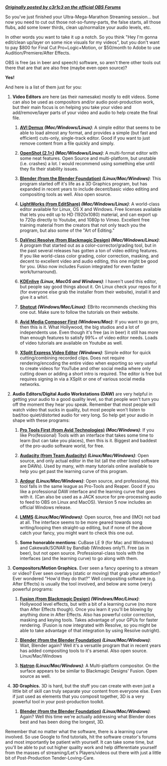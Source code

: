 **[_Originally posted by c3r1c3 on the official OBS Forums_](https://obsproject.com/forum/resources/post-production-tools-you-can-use.234/)**

So you've just finished your Ultra-Mega-Marathon Streaming session... but now you need to cut out those not-so-funny-parts, the false starts, all those flubs, add some lower thirds, clean up/normalize your audio levels, etc.

In other words you want to take it up a notch. So you think "Hey I'm gonna edit/clean up/layer on some nice visuals for my videos", but you don't want to pay $800 for Final Cut Pro+Logic+Motion, or $50/month to Adobe to use Audition/Premiere/After Effects.

OBS is free (as in beer and speech) software, so aren't there other tools out there that are that are also free (maybe even open source)?

**Yes!**

And here is a list of them just for you:

1. **Video Editors** are here (as their namesake) mostly to edit videos. Some can also be used as compositors and/or audio post-production work, but their main focus is on helping you take your video and add/remove/layer parts of your video and audio to help create the final file.

    1. **[AVI Demux](http://fixounet.free.fr/avidemux/) _(Mac/Windows/Linux)_**: A simple editor that seems to be able to load almost any format, and provides a simple (but fast and efficient) cuts-only, single-track editor. Good if you want to just remove content from a file quickly and simply.

    2. **[OpenShot (2.1+)](http://www.openshot.org/) _(Mac/Windows/Linux)_**: A multi-format editor with some neat features. Open Source and multi-platform, but unstable (i.e. crashes) a lot. I would recommend using something else until they fix their stability issues.

    3. **[Blender (from the Blender Foundation)](https://www.blender.org/) _(Linux/Mac/Windows)_**: This program started off it's life as a 3D Graphics program, but has expanded in recent years to include decent/basic video editing and compositing tools as well. Also open source.

    4. **[LightWorks (from EditShare)](https://www.lwks.com/) _(Mac/Windows/Linux)_**: A world-class editor available for Linux, OS X and Windows. Free licenses available that lets you edit up to HD (1920x1080) material, and can export up to 720p directly to Youtube, and 1080p to Vimeo. Excellent free training material from the creators that not only teach you the program, but also some of the "Art of Editing."

    5. **[DaVinci Resolve (from Blackmagic Design)](https://www.blackmagicdesign.com/products/davinciresolve/) _(Mac/Windows/Linux)_**: A program that started out as a color-corrector/grading tool, but in the past several releases has gotten a ton of video editing features. If you like world-class color grading, color correction, masking, and decent to excellent video and audio editing, this one might be good for you. (Also now includes Fusion integrated for even faster work/turnaround).

    6. **[KDEnlive](https://kdenlive.org/) _(Linux, MacOS and Windows)_**: I haven't used this editor, but people say good things about it. On Linux check your repos for it (for everyone else grab the installer from their website), install it and give it a whirl.

    7. **[Shotcut](https://www.shotcutapp.com/) _(Windows/Mac/Linux)_**: EBrito recommends checking this one out. Make sure to follow the tutorials on their website.

    8. **[Avid Media Composer First](http://www.avid.com) _(Windows/Mac)_**:  If you want to go pro, then this is it. What Hollywood, the big studios and a lot of independents use. Even though it's free (as in beer) it still has more than enough features to satisfy 99%+ of video editor needs. Loads of video tutorials are available on Youtube as well.

    9. **[XSplit Express Video Editor](https://www.xsplit.com/video-editor) _(Windows)_**: Simple editor for quick cutting/combining recorded clips. Does not require rendering/encoding the entire video when exporting so very useful to create videos for YouTube and other social media where only cutting down or adding a short intro is required. The editor is free but requires signing in via a XSplit or one of various social media networks.

2. **Audio Editors/Digital Audio Workstations (DAW)** are very helpful in getting your audio to a good quality level, so that people won't turn you off the moment they hear you speak. Remember that most people will watch video that sucks in quality, but most people won't listen to bad/too quiet/distorted audio for very long. So help get your audio in shape with these programs:

    1. **[Pro Tools First (from Avid Technologies)](http://apps.avid.com/ProToolsFirst/) _(Mac/Windows)_**: If you like Pro(fessional) Tools with an interface that takes some time to learn (but can take you places), then this is it. Biggest and baddest of the pro-audio software world, for free.

    2. **[Audacity (from Team Audacity)](http://web.audacityteam.org/) _(Linux/Mac/Windows)_**: Open source, and only actual editor in the list (all the other listed software are DAWs). Used by many, with many tutorials online available to help you get past the learning curve of this program.

    3. **[Ardour](https://ardour.org/) _(Linux/Mac/Windows)_**: Open source, and professional, this tool falls in the same league as Pro-Tools and Reaper. Good if you like a professional DAW interface and the learning curve that goes with it. (Can also be used as a JACK source for pre-processing audio to feed to OBS on Linux and MacOS). Version 5 now includes an official Windows release.

    4. **[LMMS](https://lmms.io/) _(Linux/Mac/Windows)_**: Open source, free and (IMO) not bad at all. The interface seems to be more geared towards song writing/looping then straight-up editing, but if none of the above catch your fancy, you might want to check this one out.

    5. **Some honorable mentions**: CuBase LE 9 (for Mac and Windows) and Cakewalk/SONAR by Bandlab (Windows only?). Free (as in beer), but not open source. Professional-class tools with the interfaces (and the learning curve) to go along with them.

3. **Compositors/Motion Graphics.** Ever seen a fancy opening to a stream or video? Ever seen overlays (static or moving) that grab your attention? Ever wondered "How'd they do that?" Well compositing software (e.g. After Effects) is usually the tool involved, and below are some (very) powerful programs:

    1. **[Fusion (from Blackmagic Design)](https://www.blackmagicdesign.com/products/fusion/) _(Windows/Mac/Linux)_**: Hollywood level effects, but with a bit of a learning curve (no more than After Effects though). Once you learn it you'll be blowing by anything done in After Effects. Also has powerful color correction, masking and keying tools. Takes advantage of your GPUs for faster rendering. (Fusion is now integrated with Resolve, so you might be able to take advantage of that integration by using Resolve outright).

    2. **[Blender (from the Blender Foundation)](https://www.blender.org/) _(Linux/Mac/Windows)_**: Wait, Blender again? Well it's a versatile program that in recent years has added compositing tools to it's arsenal. Also open source.
Linux/Mac/Windows 
    3. **[Natron](https://natrongithub.github.io/) _(Linux/Mac/Windows)_**: A Multi-platform compositor. On the surface appears to be similar to Blackmagic Designs' Fusion. Open source as well.

4. **3D Graphics.** 3D is hard, but the stuff you can create with even just a little bit of skill can truly separate your content from everyone else. Even if just used as elements that you composit together, 3D is a very powerful tool in your post-production toolkit.

    1. **[Blender (from the Blender Foundation)](https://www.blender.org/) _(Linux/Mac/Windows)_**: Again? Well this time we're actually addressing what Blender does best and has been doing the longest, 3D.

Remember that no matter what the software, there is a learning curve involved. So use Google to find tutorials, hit the software creator's forums and most importantly be patient with yourself. It can take some time, but you'll be able to put out higher quality work and help differentiate yourself from the masses of streaming/Let's Players/videos out there with just a little bit of Post-Production Tender-Loving-Care.